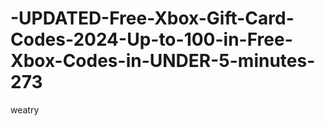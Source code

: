 # -UPDATED-Free-Xbox-Gift-Card-Codes-2024-Up-to-100-in-Free-Xbox-Codes-in-UNDER-5-minutes-273
weatry
